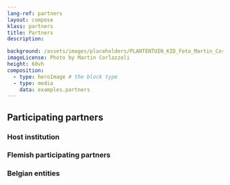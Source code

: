 ```yaml
---
lang-ref: partners
layout: compose
klass: partners
title: Partners
description: 

background: /assets/images/placeholders/PLANTENTUIN_KID_Foto_Martin_Corlazzoli.jpg
imageLicense: Photo by Martin Corlazzoli
height: 60vh
composition:
  - type: heroImage # the block type
  - type: media
    data: examples.partners
---
```

## Participating partners

### Host institution

### Flemish participating partners

### Belgian entities
